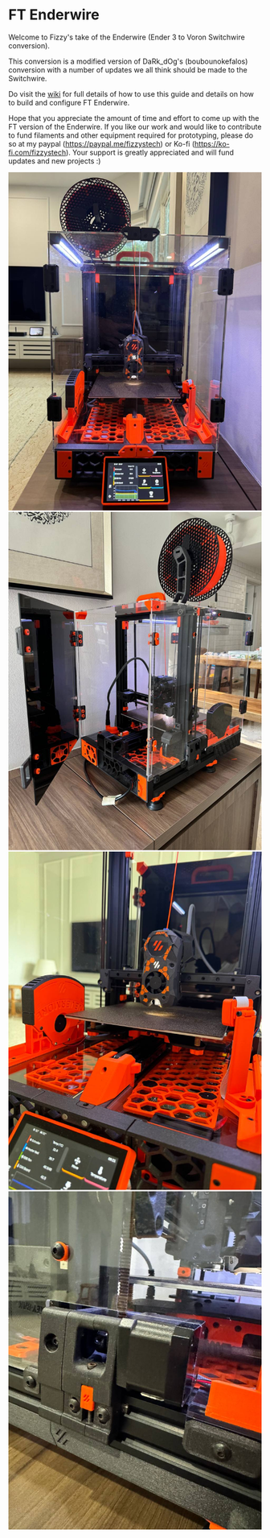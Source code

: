 # FT Enderwire

Welcome to Fizzy's take of the Enderwire (Ender 3 to Voron Switchwire conversion).

This conversion is a modified version of DaRk_dOg's (boubounokefalos) conversion with a number of updates we all think should be made to the Switchwire.

Do visit the [wiki](https://github.com/fizzystech/ft_enderwire/wiki) for full details of how to use this guide and details on how to build and configure FT Enderwire.

Hope that you appreciate the amount of time and effort to come up with the FT version of the Enderwire. If you like our work and would like to contribute to fund filaments and other equipment required for prototyping, please do so at my paypal (https://paypal.me/fizzystech) or Ko-fi (https://ko-fi.com/fizzystech). Your support is greatly appreciated and will fund updates and new projects :) 

![alt text](https://github.com/fizzystech/ft_enderwire/blob/main/images/Release%20Pic%201.jpg)
![alt text](https://github.com/fizzystech/ft_enderwire/blob/main/images/Release%20Pic%202.jpg)
![alt text](https://github.com/fizzystech/ft_enderwire/blob/main/images/Release%20Pic%203.jpg)
![alt text](https://github.com/fizzystech/ft_enderwire/blob/main/images/Release%20Pic%204.jpg)

